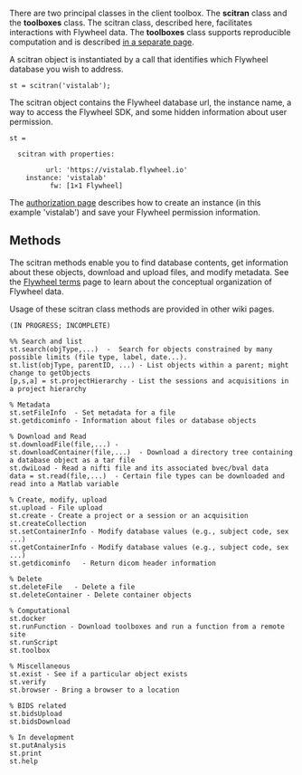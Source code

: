 There are two principal classes in the client toolbox.  The **scitran** class and the **toolboxes** class.  The scitran class, described here, facilitates interactions with Flywheel data.  The **toolboxes** class supports reproducible computation and is described [in a separate page](Toolboxes).

A scitran object is instantiated by a call that identifies which Flywheel database you wish to address. 
```
st = scitran('vistalab');
```

The scitran object contains the Flywheel database url, the instance name, a way to access the Flywheel SDK, and some hidden information about user permission.
```
st = 

  scitran with properties:

         url: 'https://vistalab.flywheel.io'
    instance: 'vistalab'
          fw: [1×1 Flywheel]
```
The [authorization page](Authorization) describes how to create an instance (in this example 'vistalab') and save your Flywheel permission information.

## Methods

The scitran methods enable you to find database contents, get information about these objects, download and upload files, and modify metadata. See the [Flywheel terms](Flywheel-terms) page to learn about the conceptual organization of Flywheel data.

Usage of these scitran class methods are provided in other wiki pages.

```
(IN PROGRESS; INCOMPLETE)

%% Search and list
st.search(objType,...)  -  Search for objects constrained by many possible limits (file type, label, date...).
st.list(objType, parentID, ...) - List objects within a parent; might change to getObjects
[p,s,a] = st.projectHierarchy - List the sessions and acquisitions in a project hierarchy

% Metadata
st.setFileInfo  - Set metadata for a file
st.getdicominfo - Information about files or database objects

% Download and Read
st.downloadFile(file,...) -
st.downloadContainer(file,...)  - Download a directory tree containing a database object as a tar file
st.dwiLoad - Read a nifti file and its associated bvec/bval data
data = st.read(file,...)  - Certain file types can be downloaded and read into a Matlab variable  

% Create, modify, upload
st.upload - File upload
st.create - Create a project or a session or an acquisition
st.createCollection
st.setContainerInfo - Modify database values (e.g., subject code, sex ...)
st.getContainerInfo - Modify database values (e.g., subject code, sex ...)
st.getdicominfo   - Return dicom header information 

% Delete
st.deleteFile   - Delete a file
st.deleteContainer - Delete container objects

% Computational
st.docker
st.runFunction - Download toolboxes and run a function from a remote site
st.runScript
st.toolbox

% Miscellaneous
st.exist - See if a particular object exists
st.verify
st.browser - Bring a browser to a location

% BIDS related
st.bidsUpload
st.bidsDownload

% In development
st.putAnalysis
st.print
st.help

```





